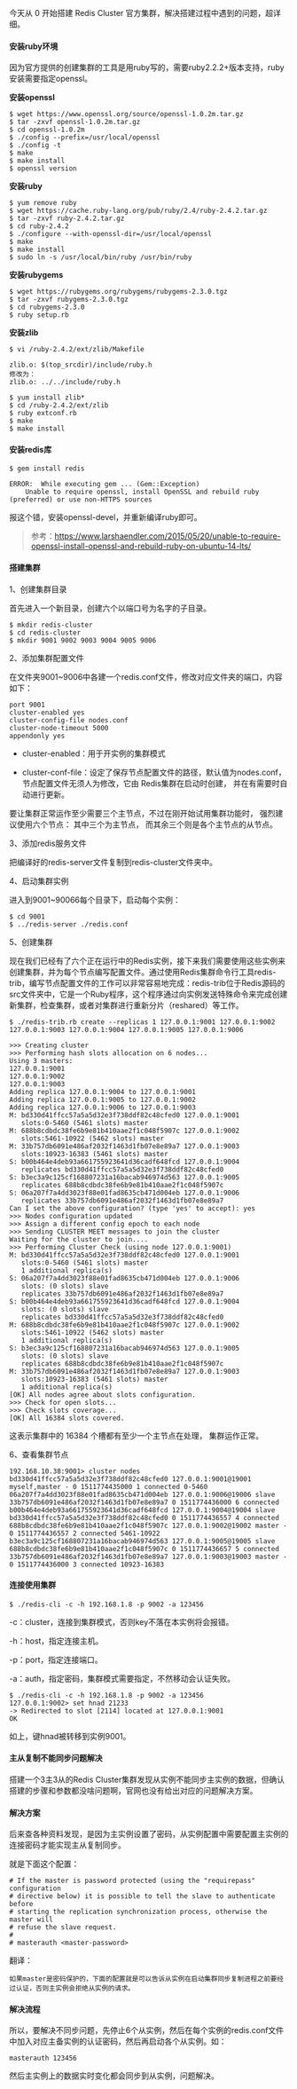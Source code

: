 今天从 0 开始搭建 Redis Cluster 官方集群，解决搭建过程中遇到的问题，超详细。

#### 安装ruby环境

因为官方提供的创建集群的工具是用ruby写的，需要ruby2.2.2+版本支持，ruby安装需要指定openssl。

**安装openssl**

```
$ wget https://www.openssl.org/source/openssl-1.0.2m.tar.gz
$ tar -zxvf openssl-1.0.2m.tar.gz
$ cd openssl-1.0.2m
$ ./config --prefix=/usr/local/openssl
$ ./config -t
$ make
$ make install
$ openssl version
```

**安装ruby**

```
$ yum remove ruby
$ wget https://cache.ruby-lang.org/pub/ruby/2.4/ruby-2.4.2.tar.gz
$ tar -zxvf ruby-2.4.2.tar.gz
$ cd ruby-2.4.2
$ ./configure --with-openssl-dir=/usr/local/openssl
$ make
$ make install
$ sudo ln -s /usr/local/bin/ruby /usr/bin/ruby
```

**安装rubygems**

```
$ wget https://rubygems.org/rubygems/rubygems-2.3.0.tgz
$ tar -zxvf rubygems-2.3.0.tgz
$ cd rubygems-2.3.0
$ ruby setup.rb
```

**安装zlib**


```
$ vi /ruby-2.4.2/ext/zlib/Makefile
```

```
zlib.o: $(top_srcdir)/include/ruby.h
修改为：
zlib.o: ../../include/ruby.h
```

```
$ yum install zlib*
$ cd /ruby-2.4.2/ext/zlib
$ ruby extconf.rb
$ make
$ make install
```

#### 安装redis库


```
$ gem install redis
```


```
ERROR:  While executing gem ... (Gem::Exception)
    Unable to require openssl, install OpenSSL and rebuild ruby (preferred) or use non-HTTPS sources
```

报这个错，安装openssl-devel，并重新编译ruby即可。

> 参考：https://www.larshaendler.com/2015/05/20/unable-to-require-openssl-install-openssl-and-rebuild-ruby-on-ubuntu-14-lts/

#### 搭建集群

1、创建集群目录

首先进入一个新目录，创建六个以端口号为名字的子目录。


```
$ mkdir redis-cluster
$ cd redis-cluster
$ mkdir 9001 9002 9003 9004 9005 9006
```


2、添加集群配置文件

在文件夹9001~9006中各建一个redis.conf文件，修改对应文件夹的端口，内容如下：

```
port 9001
cluster-enabled yes
cluster-config-file nodes.conf
cluster-node-timeout 5000
appendonly yes
```

- cluster-enabled：用于开实例的集群模式

- cluster-conf-file：设定了保存节点配置文件的路径，默认值为nodes.conf，节点配置文件无须人为修改，它由 Redis集群在启动时创建， 并在有需要时自动进行更新。

要让集群正常运作至少需要三个主节点，不过在刚开始试用集群功能时， 强烈建议使用六个节点： 其中三个为主节点， 而其余三个则是各个主节点的从节点。

3、添加redis服务文件

把编译好的redis-server文件复制到redis-cluster文件夹中。

4、启动集群实例

进入到9001~90066每个目录下，启动每个实例：


```
$ cd 9001
$ ../redis-server ./redis.conf
```


5、创建集群

现在我们已经有了六个正在运行中的Redis实例，接下来我们需要使用这些实例来创建集群，并为每个节点编写配置文件。通过使用Redis集群命令行工具redis-trib，编写节点配置文件的工作可以非常容易地完成：redis-trib位于Redis源码的src文件夹中，它是一个Ruby程序，这个程序通过向实例发送特殊命令来完成创建新集群，检查集群，或者对集群进行重新分片（reshared）等工作。


```
$ ./redis-trib.rb create --replicas 1 127.0.0.1:9001 127.0.0.1:9002 127.0.0.1:9003 127.0.0.1:9004 127.0.0.1:9005 127.0.0.1:9006
```


```
>>> Creating cluster
>>> Performing hash slots allocation on 6 nodes...
Using 3 masters:
127.0.0.1:9001
127.0.0.1:9002
127.0.0.1:9003
Adding replica 127.0.0.1:9004 to 127.0.0.1:9001
Adding replica 127.0.0.1:9005 to 127.0.0.1:9002
Adding replica 127.0.0.1:9006 to 127.0.0.1:9003
M: bd330d41ffcc57a5a5d32e3f738ddf82c48cfed0 127.0.0.1:9001
   slots:0-5460 (5461 slots) master
M: 688b8cdbdc38fe6b9e81b410aae2f1c048f5907c 127.0.0.1:9002
   slots:5461-10922 (5462 slots) master
M: 33b757db6091e486af2032f1463d1fb07e8e89a7 127.0.0.1:9003
   slots:10923-16383 (5461 slots) master
S: b00b464e4deb93a661755923641d36cadf648fcd 127.0.0.1:9004
   replicates bd330d41ffcc57a5a5d32e3f738ddf82c48cfed0
S: b3ec3a9c125cf168807231a16bacab946974d563 127.0.0.1:9005
   replicates 688b8cdbdc38fe6b9e81b410aae2f1c048f5907c
S: 06a207f7a4dd3023f88e01fad8635cb471d004eb 127.0.0.1:9006
   replicates 33b757db6091e486af2032f1463d1fb07e8e89a7
Can I set the above configuration? (type 'yes' to accept): yes
>>> Nodes configuration updated
>>> Assign a different config epoch to each node
>>> Sending CLUSTER MEET messages to join the cluster
Waiting for the cluster to join....
>>> Performing Cluster Check (using node 127.0.0.1:9001)
M: bd330d41ffcc57a5a5d32e3f738ddf82c48cfed0 127.0.0.1:9001
   slots:0-5460 (5461 slots) master
   1 additional replica(s)
S: 06a207f7a4dd3023f88e01fad8635cb471d004eb 127.0.0.1:9006
   slots: (0 slots) slave
   replicates 33b757db6091e486af2032f1463d1fb07e8e89a7
S: b00b464e4deb93a661755923641d36cadf648fcd 127.0.0.1:9004
   slots: (0 slots) slave
   replicates bd330d41ffcc57a5a5d32e3f738ddf82c48cfed0
M: 688b8cdbdc38fe6b9e81b410aae2f1c048f5907c 127.0.0.1:9002
   slots:5461-10922 (5462 slots) master
   1 additional replica(s)
S: b3ec3a9c125cf168807231a16bacab946974d563 127.0.0.1:9005
   slots: (0 slots) slave
   replicates 688b8cdbdc38fe6b9e81b410aae2f1c048f5907c
M: 33b757db6091e486af2032f1463d1fb07e8e89a7 127.0.0.1:9003
   slots:10923-16383 (5461 slots) master
   1 additional replica(s)
[OK] All nodes agree about slots configuration.
>>> Check for open slots...
>>> Check slots coverage...
[OK] All 16384 slots covered.
```

这表示集群中的 16384 个槽都有至少一个主节点在处理， 集群运作正常。

6、查看集群节点

```
192.168.10.38:9001> cluster nodes
bd330d41ffcc57a5a5d32e3f738ddf82c48cfed0 127.0.0.1:9001@19001 myself,master - 0 1511774435000 1 connected 0-5460
06a207f7a4dd3023f88e01fad8635cb471d004eb 127.0.0.1:9006@19006 slave 33b757db6091e486af2032f1463d1fb07e8e89a7 0 1511774436000 6 connected
b00b464e4deb93a661755923641d36cadf648fcd 127.0.0.1:9004@19004 slave bd330d41ffcc57a5a5d32e3f738ddf82c48cfed0 0 1511774436557 4 connected
688b8cdbdc38fe6b9e81b410aae2f1c048f5907c 127.0.0.1:9002@19002 master - 0 1511774436557 2 connected 5461-10922
b3ec3a9c125cf168807231a16bacab946974d563 127.0.0.1:9005@19005 slave 688b8cdbdc38fe6b9e81b410aae2f1c048f5907c 0 1511774436657 5 connected
33b757db6091e486af2032f1463d1fb07e8e89a7 127.0.0.1:9003@19003 master - 0 1511774436000 3 connected 10923-16383
```

#### 连接使用集群


```
$ ./redis-cli -c -h 192.168.1.8 -p 9002 -a 123456
```


-c：cluster，连接到集群模式，否则key不落在本实例将会报错。

-h：host，指定连接主机。

-p：port，指定连接端口。

-a：auth，指定密码，集群模式需要指定，不然移动会认证失败。

```
$ ./redis-cli -c -h 192.168.1.8 -p 9002 -a 123456
127.0.0.1:9002> set hnad 21233
-> Redirected to slot [2114] located at 127.0.0.1:9001
OK
```

如上，键hnad被转移到实例9001。


#### 主从复制不能同步问题解决

搭建一个3主3从的Redis Cluster集群发现从实例不能同步主实例的数据，但确认搭建的步骤和参数都没啥问题啊，官网也没有给出对应的问题解决方案。

#### 解决方案

后来查各种资料发现，是因为主实例设置了密码，从实例配置中需要配置主实例的连接密码才能实现主从复制同步。

就是下面这个配置：

```
# If the master is password protected (using the "requirepass" configuration
# directive below) it is possible to tell the slave to authenticate before
# starting the replication synchronization process, otherwise the master will
# refuse the slave request.
#
# masterauth <master-password>
```

翻译：


```
如果master是密码保护的，下面的配置就是可以告诉从实例在启动集群同步复制进程之前要经过认证，否则主实例会拒绝从实例的请求。
```

#### 解决流程

所以，要解决不同步问题，先停止6个从实例，然后在每个实例的redis.conf文件中加入对应主备实例的认证密码，然后再启动各个从实例。如：

```
masterauth 123456
```

然后主实例上的数据实时变化都会同步到从实例，问题解决。

